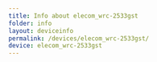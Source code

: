 ```yaml
---
title: Info about elecom_wrc-2533gst
folder: info
layout: deviceinfo
permalink: /devices/elecom_wrc-2533gst/
device: elecom_wrc-2533gst
---
```

